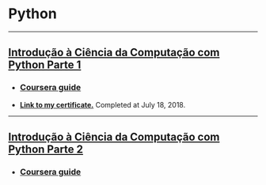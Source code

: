 # **Python**
------------------------------------------------------------------------

## [Introdução à Ciência da Computação com Python Parte 1](https://github.com/samuel-sanches-BR/Cursos-Python/blob/courseraPython1/README.md) 
* ### [Coursera guide](https://goo.gl/ghr4GW)
* **[Link to my certificate.](https://www.coursera.org/account/accomplishments/records/26EQJJU32AQ4)** Completed at July 18, 2018. 
------------------------------------------------------------------------

## [Introdução à Ciência da Computação com Python Parte 2]() 
* ### [Coursera guide](https://goo.gl/CgVUJb)
<!--* **[Link to my certificate.](https://www.coursera.org/account/accomplishments/records/26EQJJU32AQ4)** Completed at ?, 2018. -->
